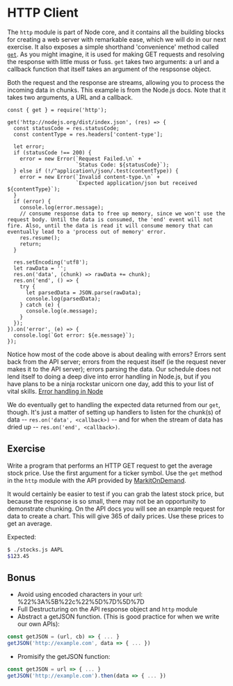 # HTTP Client
The `http` module is part of Node core, and it contains all the building blocks for creating a web server with remarkable ease, which we will do in our next exercise. It also exposes a simple shorthand 'convenience' method called [`get`][get]. As you might imagine, it is used for making GET requests and resolving the response with little muss or fuss. `get` takes two arguments: a url and a callback function that itself takes an argument of the respsonse object.

Both the request and the response are streams, allowing you to process the incoming data in chunks. This example is from the Node.js docs. Note that it takes two arguments, a URL and a callback.
```
const { get } = require('http');

get('http://nodejs.org/dist/index.json', (res) => {
  const statusCode = res.statusCode;
  const contentType = res.headers['content-type'];

  let error;
  if (statusCode !== 200) {
    error = new Error(`Request Failed.\n` +
                      `Status Code: ${statusCode}`);
  } else if (!/^application\/json/.test(contentType)) {
    error = new Error(`Invalid content-type.\n` +
                      `Expected application/json but received ${contentType}`);
  }
  if (error) {
    console.log(error.message);
    // consume response data to free up memory, since we won't use the request body. Until the data is consumed, the 'end' event will not fire. Also, until the data is read it will consume memory that can eventually lead to a 'process out of memory' error.
    res.resume();
    return;
  }

  res.setEncoding('utf8');
  let rawData = '';
  res.on('data', (chunk) => rawData += chunk);
  res.on('end', () => {
    try {
      let parsedData = JSON.parse(rawData);
      console.log(parsedData);
    } catch (e) {
      console.log(e.message);
    }
  });
}).on('error', (e) => {
  console.log(`Got error: ${e.message}`);
});
```
Notice how most of the code above is about dealing with errors? Errors sent back from the API server; errors from the request itself (ie the request never makes it to the API server); errors parsing the data. Our schedule does not lend itself to doing a deep dive into error handling in Node.js, but if you have plans to be a ninja rockstar unicorn one day, add this to your list of vital skills.
[Error handling in Node](https://www.joyent.com/node-js/production/design/errors)

We do eventually get to handling the expected data returned from our `get`, though. It's just a matter of setting up handlers to listen for the chunk(s) of data -- `res.on('data', <callback>)` -- and for when the stream of data has dried up -- `res.on('end', <callback>)`.

## Exercise
Write a program that performs an HTTP GET request to get the average stock
price. Use the first argument for a ticker symbol. Use the `get` method in the
`http` module with the API provided by
[MarkitOnDemand](http://dev.markitondemand.com/).

It would certainly be easier to test if you can grab the latest stock price, but
because the response is so small, there may not be an opportunity to demonstrate
chunking. On the API docs you will see an example request for data to create a
chart. This will give 365 of daily prices. Use these prices to get an average.

Expected:

```bash
$ ./stocks.js AAPL
$123.45
```

## Bonus

-   Avoid using encoded characters in your url: %22%3A%5B%22c%22%5D%7D%5D%7D
-   Full Destructuring on the API response object and `http` module
-   Abstract a getJSON function. (This is good practice for when we write our own APIs):

```js
const getJSON = (url, cb) => { ... }
getJSON('http://example.com', data => { ... })
```

-   Promisify the getJSON function:

```js
const getJSON = url => { ... }
getJSON('http://example.com').then(data => { ... })
```

[get]: https://nodejs.org/api/http.html#http_http_get_options_callback
